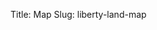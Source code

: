 Title: Map
Slug: liberty-land-map

<link rel="stylesheet" href="/css/leaflet.css" />
<link rel="stylesheet" href="/css/Control.FullScreen.css" />
<link rel="stylesheet" href="/css/leaflet-custom.css" />
<script src="/js/leaflet.js"></script>
<script src="/js/Control.FullScreen.js"></script>

<div id="map">
<script src="/js/map-ayntest.js"></script>

</div>
